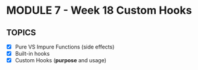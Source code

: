 # MODULE 7 - Week 18 Custom Hooks

## TOPICS
* [x] Pure VS Impure Functions (side effects)
* [x] Built-in hooks
* [x] Custom Hooks (**purpose** and usage)
